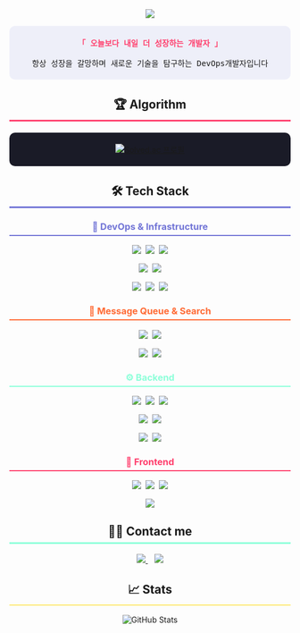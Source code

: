 <!-- 헤더 섹션 - 웨이브 효과가 있는 배너 -->
<div align="center">
    <img src="https://capsule-render.vercel.app/api?type=waving&color=7174d6&height=170&text=Hello👋&animation=fadeIn&fontColor=8cffd9&fontSize=60" />
</div>

<!-- 소개 섹션 -->
<div align="center">
  <p align="center" style="background-color: rgba(113, 116, 214, 0.1); padding: 20px; border-radius: 10px; border-center: 5px solid #7174d6;">
    <samp>
      <b style="color: #ff3e6c;">「 오늘보다 내일 더 성장하는 개발자 」</b>
      <br><br>
      항상 성장을 갈망하며 새로운 기술을 탐구하는 DevOps개발자입니다
    </samp>
  </p>
</div>

<!-- 알고리즘 섹션 -->
<h2 align="center" style="border-bottom: 3px solid #ff3e6c; padding-bottom: 7px; margin-top: 30px;">
  🏆 Algorithm
</h2>

<div align="center" style="background-color: #1a1b27; padding: 20px; border-radius: 10px; margin: 20px 0;">
  <a href="https://solved.ac/profile/fkdldj4857">
    <img src="http://mazassumnida.wtf/api/v2/generate_badge?boj=fkdldj4857" alt="Solved.ac 프로필" />
  </a>
</div>

<!-- 기술 스택 섹션 -->
<h2 align="center" style="border-bottom: 3px solid #7174d6; padding-bottom: 7px; margin-top: 30px;">
  🛠️ Tech Stack
</h2>
<!-- DevOps & 인프라 -->
<h3 align="center" style="border-bottom: 2px solid #7174d6; padding-bottom: 5px; color: #7174d6;">
  🚀 DevOps & Infrastructure
</h3>
<p align="center">
  <img src="https://img.shields.io/badge/Amazon%20AWS-232F3E?style=flat-square&logo=Amazon%20AWS&logoColor=white"/>&nbsp;
  <img src="https://img.shields.io/badge/Docker-2496ED?style=flat-square&logo=Docker&logoColor=white"/>&nbsp;
  <img src="https://img.shields.io/badge/Kubernetes-326CE5?style=flat-square&logo=Kubernetes&logoColor=white"/>
</p>
<p align="center">
  <img src="https://img.shields.io/badge/Jenkins-D24939?style=flat-square&logo=Jenkins&logoColor=white"/>&nbsp;
  <img src="https://img.shields.io/badge/SonarQube-4E9BCD?style=flat-square&logo=SonarQube&logoColor=white"/>
</p>
<p align="center">
  <img src="https://img.shields.io/badge/Linux-FCC624?style=flat-square&logo=Linux&logoColor=black"/>&nbsp;
  <img src="https://img.shields.io/badge/Apache%20Tomcat-F8DC75?style=flat-square&logo=Apache%20Tomcat&logoColor=black"/>&nbsp;
  <img src="https://img.shields.io/badge/Vercel-000000?style=flat-square&logo=Vercel&logoColor=white"/>
</p>
<!-- Message Queue & Search -->
<h3 align="center" style="border-bottom: 2px solid #ff6b35; padding-bottom: 5px; color: #ff6b35;">
  📡 Message Queue & Search
</h3>
<p align="center">
  <img src="https://img.shields.io/badge/Apache%20Kafka-231F20?style=flat-square&logo=Apache%20Kafka&logoColor=white"/>&nbsp;
  <img src="https://img.shields.io/badge/RabbitMQ-FF6600?style=flat-square&logo=RabbitMQ&logoColor=white"/>
</p>
<p align="center">
  <img src="https://img.shields.io/badge/Elasticsearch-005571?style=flat-square&logo=Elasticsearch&logoColor=white"/>&nbsp;
  <img src="https://img.shields.io/badge/MinIO-C72E49?style=flat-square&logo=MinIO&logoColor=white"/>
</p>
<!-- Backend 기술 스택 -->
<h3 align="center" style="border-bottom: 2px solid #8cffd9; padding-bottom: 5px; color: #8cffd9;">
  ⚙️ Backend
</h3>
<p align="center">
  <img src="https://img.shields.io/badge/Java-007396?style=flat-square&logo=Java&logoColor=white"/>&nbsp;
  <img src="https://img.shields.io/badge/Spring-6DB33F?style=flat-square&logo=Spring&logoColor=white"/>&nbsp;
  <img src="https://img.shields.io/badge/Spring%20Boot-6DB33F?style=flat-square&logo=Spring%20Boot&logoColor=white"/>
</p>
<p align="center">
  <img src="https://img.shields.io/badge/JPA-59666C?style=flat-square&logo=Hibernate&logoColor=white"/>&nbsp;
  <img src="https://img.shields.io/badge/JPQL-007396?style=flat-square&logo=Java&logoColor=white"/>
</p>
<p align="center">
  <img src="https://img.shields.io/badge/Node.js-339933?style=flat-square&logo=Node.js&logoColor=white"/>&nbsp;
  <img src="https://img.shields.io/badge/MySQL-4479A1?style=flat-square&logo=MySQL&logoColor=white"/>
</p>
<!-- Frontend 기술 스택 -->
<h3 align="center" style="border-bottom: 2px solid #ff3e6c; padding-bottom: 5px; color: #ff3e6c;">
  🎨 Frontend
</h3>
<p align="center">
  <img src="https://img.shields.io/badge/React-61DAFB?style=flat-square&logo=React&logoColor=black"/>&nbsp;
  <img src="https://img.shields.io/badge/Redux-764ABC?style=flat-square&logo=Redux&logoColor=white"/>&nbsp;
  <img src="https://img.shields.io/badge/React%20Query-FF4154?style=flat-square&logo=React%20Query&logoColor=white"/>
</p>
<p align="center">
  <img src="https://img.shields.io/badge/Next.js-000000?style=flat-square&logo=Next.js&logoColor=white"/>
</p>

<!-- 연락처 섹션 -->
<h2 align="center" style="border-bottom: 3px solid #8cffd9; padding-bottom: 7px; margin-top: 30px;">
  👨‍💻 Contact me
</h2>

<div align="center">
  <a href="https://velog.io/@fkdldj48/posts">
    <img src="https://img.shields.io/badge/Velog-20C997?style=for-the-badge&logo=Velog&logoColor=white"/>
  </a>
  &nbsp;&nbsp;
  <a href="https://www.notion.so/ce96565302194e55aac6870265281d70">
    <img src="https://img.shields.io/badge/Notion-000000?style=for-the-badge&logo=Notion&logoColor=white"/>
  </a>
</div>

<!-- GitHub 통계 -->
<h2 align="center" style="border-bottom: 1px solid #ffd700; padding-bottom: 7px; margin-top: 30px;">
  📈 Stats
</h2>

<div align="center">
  <img src="https://github-readme-stats.vercel.app/api?username=KIM9909&bg_color=0d1117&title_color=ff3e6c&text_color=8cffd9&icon_color=7174d6&border_color=ff3e6c&show_icons=true&theme=radical&ring_color=7174d6" alt="GitHub Stats" />
</div>

